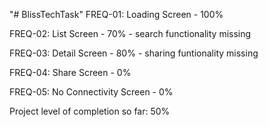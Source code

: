 "# BlissTechTask" 
FREQ-01: Loading Screen - 100%

FREQ-02: List Screen - 70% - search functionality missing

FREQ-03: Detail Screen - 80% - sharing funtionality missing

FREQ-04: Share Screen - 0%

FREQ-05: No Connectivity Screen - 0%

Project level of completion so far: 50%

